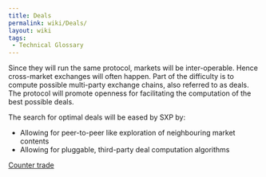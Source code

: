 ```yaml
---
title: Deals
permalink: wiki/Deals/
layout: wiki
tags:
 - Technical Glossary
---
```


Since they will run the same protocol, markets will be inter-operable.
Hence cross-market exchanges will often happen. Part of the difficulty
is to compute possible multi-party exchange chains, also referred to as
deals. The protocol will promote openness for facilitating the
computation of the best possible deals.

The search for optimal deals will be eased by SXP by:

-   Allowing for peer-to-peer like exploration of neighbouring market
    contents
-   Allowing for pluggable, third-party deal computation algorithms

[Counter trade](/SXP/wiki/CounterTrade "wikilink")

